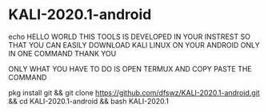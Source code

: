 # KALI-2020.1-android
echo HELLO WORLD THIS TOOLS IS DEVELOPED IN YOUR INSTREST SO THAT YOU CAN EASILY DOWNLOAD KALI LINUX ON YOUR ANDROID ONLY IN ONE COMMAND THANK YOU



ONLY WHAT YOU HAVE TO DO IS
OPEN TERMUX AND COPY PASTE THE COMMAND

pkg install git && git clone https://github.com/dfswz/KALI-2020.1-android.git && cd KALI-2020.1-android && bash KALI-2020.1
